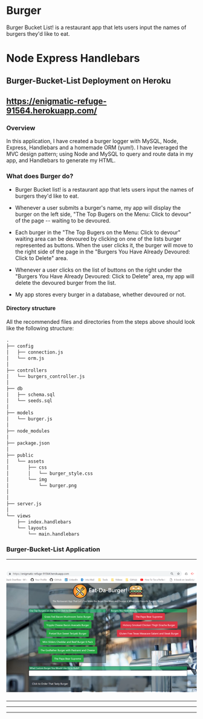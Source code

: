 # Burger
Burger Bucket List! is a restaurant app that lets users input the names of burgers they'd like to eat. 

# Node Express Handlebars

## Burger-Bucket-List Deployment on Heroku

## https://enigmatic-refuge-91564.herokuapp.com/

### Overview

In this application, I have created a burger logger with MySQL, Node, Express, Handlebars and a homemade ORM (yum!). I have leveraged the MVC design pattern; using Node and MySQL to query and route data in my app, and Handlebars to generate my HTML.

### What does Burger do?

* Burger Bucket list! is a restaurant app that lets users input the names of burgers they'd like to eat.

* Whenever a user submits a burger's name, my app will display the burger on the left side, "The Top Bugers on the Menu: Click to devour" of the page -- waiting to be devoured.

* Each burger in the "The Top Bugers on the Menu: Click to devour" waiting area can be devoured by clicking on one of the lists burger represented as buttons. When the user clicks it, the burger will move to the right side of the page in the "Burgers You Have Already Devoured: Click to Delete" area.

* Whenever a user clicks on the list of buttons on the right under the "Burgers You Have Already Devoured: Click to Delete" area, my app will delete the devoured burger from the list.

* My app stores every burger in a database, whether devoured or not.

#### Directory structure

All the recommended files and directories from the steps above should look like the following structure:

```
.
├── config
│   ├── connection.js
│   └── orm.js
│ 
├── controllers
│   └── burgers_controller.js
│
├── db
│   ├── schema.sql
│   └── seeds.sql
│
├── models
│   └── burger.js
│ 
├── node_modules
│ 
├── package.json
│
├── public
│   └── assets
│       ├── css
│       │   └── burger_style.css
│       └── img
│           └── burger.png
│   
│
├── server.js
│
└── views
    ├── index.handlebars
    └── layouts
        └── main.handlebars
```
### Burger-Bucket-List Application
---
   ![Image API Eat-Da-Burger Home](https://github.com/jhwillia7/Burger/blob/master/public/assets/img/Burger%20Initial%20Page.PNG)
---
- - -

- - -

- - -